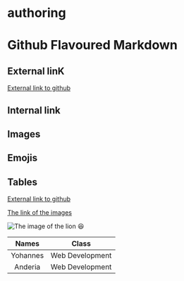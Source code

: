 # authoring
# Github Flavoured Markdown
## External linK
[External link to github](https://www.codegrepper.com/code-examples/whatever/how+to+add++link+to+github+readme)
## Internal link
## Images
## Emojis
## Tables

[External link to github](https://www.codegrepper.com/code-examples/whatever/how+to+add++link+to+github+readme)


[The link of the images](https://github.com/Yohannes-Habtemariam/authoring/tree/main/images)

![The image of the lion](https://github.com/Yohannes-Habtemariam/authoring/blob/main/lion.jpeg)
:laughing:


| Names  | Class  |
| :-: | :-: |
| Yohannes | Web Development |
| Anderia | Web Development |
